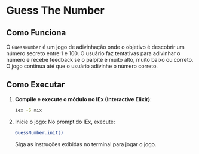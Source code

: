 # Guess The Number

## Como Funciona

O `GuessNumber` é um jogo de adivinhação onde o objetivo é descobrir um número secreto entre 1 e 100. O usuário faz tentativas para adivinhar o número e recebe feedback se o palpite é muito alto, muito baixo ou correto. O jogo continua até que o usuário adivinhe o número correto.

## Como Executar

1. **Compile e execute o módulo no IEx (Interactive Elixir)**:
    ```sh
    iex -S mix
    ```
2. Inicie o jogo:
   No prompt do IEx, execute:
    ```sh
    GuessNumber.init()
    ```
    Siga as instruções exibidas no terminal para jogar o jogo.
